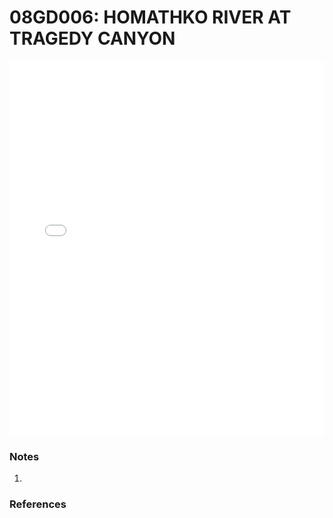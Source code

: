 # 08GD006: HOMATHKO RIVER AT TRAGEDY CANYON

<iframe src="/distribution_estimation/_static/stations/08GD006_fdc.html" width="100%" height="600" frameborder="0"></iframe>

### Notes
1. 

### References

